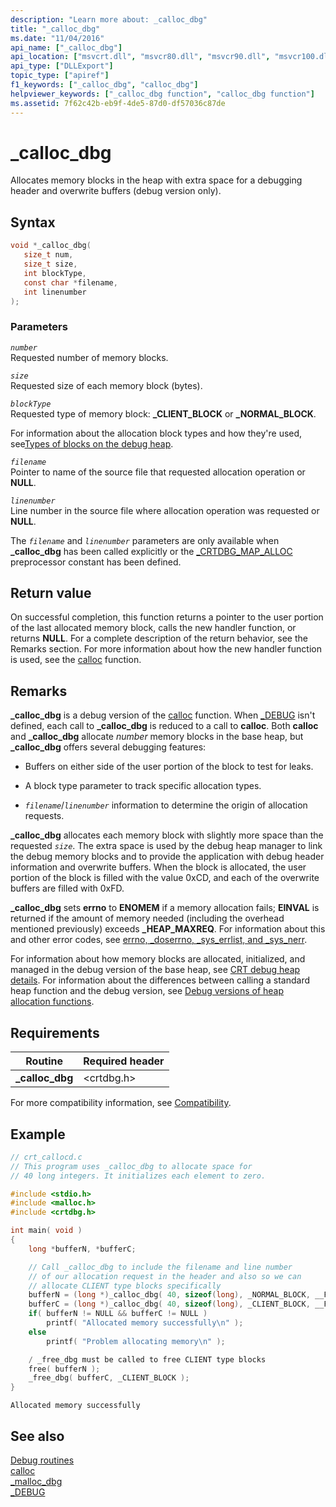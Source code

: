 ```yaml
---
description: "Learn more about: _calloc_dbg"
title: "_calloc_dbg"
ms.date: "11/04/2016"
api_name: ["_calloc_dbg"]
api_location: ["msvcrt.dll", "msvcr80.dll", "msvcr90.dll", "msvcr100.dll", "msvcr100_clr0400.dll", "msvcr110.dll", "msvcr110_clr0400.dll", "msvcr120.dll", "msvcr120_clr0400.dll", "ucrtbase.dll"]
api_type: ["DLLExport"]
topic_type: ["apiref"]
f1_keywords: ["_calloc_dbg", "calloc_dbg"]
helpviewer_keywords: ["_calloc_dbg function", "calloc_dbg function"]
ms.assetid: 7f62c42b-eb9f-4de5-87d0-df57036c87de
---
```

# _calloc_dbg

Allocates memory blocks in the heap with extra space for a debugging header and overwrite buffers (debug version only).

## Syntax

```C
void *_calloc_dbg(
   size_t num,
   size_t size,
   int blockType,
   const char *filename,
   int linenumber
);
```

### Parameters

*`number`*<br/>
Requested number of memory blocks.

*`size`*<br/>
Requested size of each memory block (bytes).

*`blockType`*<br/>
Requested type of memory block: **_CLIENT_BLOCK** or **_NORMAL_BLOCK**.

For information about the allocation block types and how they're used, see[Types of blocks on the debug heap](/visualstudio/debugger/crt-debug-heap-details).

*`filename`*<br/>
Pointer to name of the source file that requested allocation operation or **NULL**.

*`linenumber`*<br/>
Line number in the source file where allocation operation was requested or **NULL**.

The *`filename`* and *`linenumber`* parameters are only available when **_calloc_dbg** has been called explicitly or the [_CRTDBG_MAP_ALLOC](../crtdbg-map-alloc.md) preprocessor constant has been defined.

## Return value

On successful completion, this function returns a pointer to the user portion of the last allocated memory block, calls the new handler function, or returns **NULL**. For a complete description of the return behavior, see the Remarks section. For more information about how the new handler function is used, see the [calloc](calloc.md) function.

## Remarks

**_calloc_dbg** is a debug version of the [calloc](calloc.md) function. When [_DEBUG](../debug.md) isn't defined, each call to **_calloc_dbg** is reduced to a call to **calloc**. Both **calloc** and **_calloc_dbg** allocate *number* memory blocks in the base heap, but **_calloc_dbg** offers several debugging features:

- Buffers on either side of the user portion of the block to test for leaks.

- A block type parameter to track specific allocation types.

- *`filename`*/*`linenumber`* information to determine the origin of allocation requests.

**_calloc_dbg** allocates each memory block with slightly more space than the requested *`size`*. The extra space is used by the debug heap manager to link the debug memory blocks and to provide the application with debug header information and overwrite buffers. When the block is allocated, the user portion of the block is filled with the value 0xCD, and each of the overwrite buffers are filled with 0xFD.

**_calloc_dbg** sets **errno** to **ENOMEM** if a memory allocation fails; **EINVAL** is returned if the amount of memory needed (including the overhead mentioned previously) exceeds **_HEAP_MAXREQ**. For information about this and other error codes, see [errno, _doserrno, _sys_errlist, and _sys_nerr](../errno-doserrno-sys-errlist-and-sys-nerr.md).

For information about how memory blocks are allocated, initialized, and managed in the debug version of the base heap, see [CRT debug heap details](/visualstudio/debugger/crt-debug-heap-details). For information about the differences between calling a standard heap function and the debug version, see [Debug versions of heap allocation functions](/visualstudio/debugger/debug-versions-of-heap-allocation-functions).

## Requirements

|Routine|Required header|
|-------------|---------------------|
|**_calloc_dbg**|\<crtdbg.h>|

For more compatibility information, see [Compatibility](../compatibility.md).

## Example

```C
// crt_callocd.c
// This program uses _calloc_dbg to allocate space for
// 40 long integers. It initializes each element to zero.

#include <stdio.h>
#include <malloc.h>
#include <crtdbg.h>

int main( void )
{
    long *bufferN, *bufferC;

    // Call _calloc_dbg to include the filename and line number
    // of our allocation request in the header and also so we can
    // allocate CLIENT type blocks specifically
    bufferN = (long *)_calloc_dbg( 40, sizeof(long), _NORMAL_BLOCK, __FILE__, __LINE__ );
    bufferC = (long *)_calloc_dbg( 40, sizeof(long), _CLIENT_BLOCK, __FILE__, __LINE__ );
    if( bufferN != NULL && bufferC != NULL )
        printf( "Allocated memory successfully\n" );
    else
        printf( "Problem allocating memory\n" );

    / _free_dbg must be called to free CLIENT type blocks
    free( bufferN );
    _free_dbg( bufferC, _CLIENT_BLOCK );
}
```

```Output
Allocated memory successfully
```

## See also

[Debug routines](../debug-routines.md)\
[calloc](calloc.md)\
[_malloc_dbg](malloc-dbg.md)\
[_DEBUG](../debug.md)
